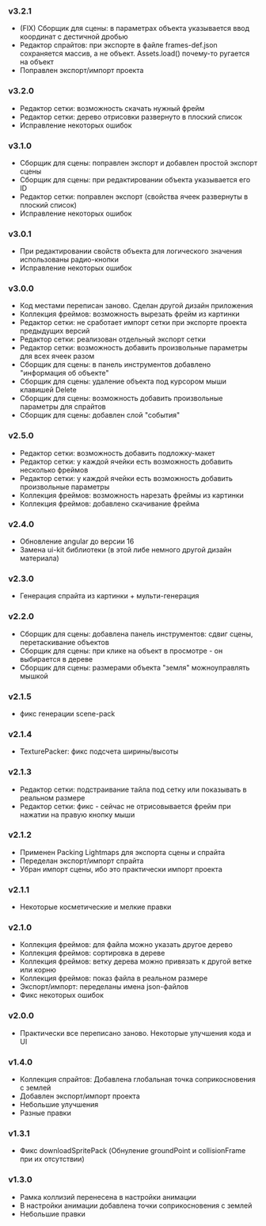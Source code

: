 ### v3.2.1

- (FIX) Сборщик для сцены: в параметрах объекта указывается ввод координат с дестичной дробью
- Редактор спрайтов: при экспорте в файле frames-def.json сохраняется массив, а не объект. Assets.load() почему-то
  ругается на объект
- Поправлен экспорт/импорт проекта

### v3.2.0

- Редактор сетки: возможность скачать нужный фрейм
- Редактор сетки: дерево отрисовки развернуто в плоский список
- Исправление некоторых ошибок

### v3.1.0

- Сборщик для сцены: поправлен экспорт и добавлен простой экспорт сцены
- Сборщик для сцены: при редактировании объекта указывается его ID
- Редактор сетки: поправлен экспорт (свойства ячеек развернуты в плоский список)
- Исправление некоторых ошибок

### v3.0.1

- При редактировании свойств объекта для логического значения использованы радио-кнопки
- Исправление некоторых ошибок

### v3.0.0

- Код местами переписан заново. Сделан другой дизайн приложения
- Коллекция фреймов: возможность вырезать фрейм из картинки
- Редактор сетки: не сработает импорт сетки при экспорте проекта предыдущих версий
- Редактор сетки: реализован отдельный экспорт сетки
- Редактор сетки: возможность добавить произвольные параметры для всех ячеек разом
- Сборщик для сцены: в панель инструментов добавлено "информация об объекте"
- Сборщик для сцены: удаление объекта под курсором мыши клавишей Delete
- Сборщик для сцены: возможность добавить произвольные параметры для спрайтов
- Сборщик для сцены: добавлен слой "события"

### v2.5.0

- Редактор сетки: возможность добавить подложку-макет
- Редактор сетки: у каждой ячейки есть возможность добавить несколько фреймов
- Редактор сетки: у каждой ячейки есть возможность добавить произвольные параметры
- Коллекция фреймов: возможность нарезать фреймы из картинки
- Коллекция фреймов: добавлено скачивание фрейма

### v2.4.0

- Обновление angular до версии 16
- Замена ui-kit библиотеки (в этой либе немного другой дизайн материала)

### v2.3.0

- Генерация спрайта из картинки + мульти-генерация

### v2.2.0

- Сборщик для сцены: добавлена панель инструментов: сдвиг сцены, перетаскивание объектов
- Сборщик для сцены: при клике на объект в просмотре - он выбирается в дереве
- Сборщик для сцены: размерами объекта "земля" можноуправлять мышкой

### v2.1.5

- фикс генерации scene-pack

### v2.1.4

- TexturePacker: фикс подсчета ширины/высоты

### v2.1.3

- Редактор сетки: подстраивание тайла под сетку или показывать в реальном размере
- Редактор сетки: фикс - сейчас не отрисовывается фрейм при нажатии на правую кнопку мыши

### v2.1.2

- Применен Packing Lightmaps для экспорта сцены и спрайта
- Переделан экспорт/импорт спрайта
- Убран импорт сцены, ибо это практически импорт проекта

### v2.1.1

- Некоторые косметические и мелкие правки

### v2.1.0

- Коллекция фреймов: для файла можно указать другое дерево
- Коллекция фреймов: сортировка в дереве
- Коллекция фреймов: ветку дерева можно привязать к другой ветке или корню
- Коллекция фреймов: показ файла в реальном размере
- Экспорт/импорт: переделаны имена json-файлов
- Фикс некоторых ошибок

### v2.0.0

- Практически все переписано заново. Некоторые улучшения кода и UI

### v1.4.0

- Коллекция спрайтов: Добавлена глобальная точка соприкосновения с землей
- Добавлен экспорт/импорт проекта
- Небольшие улучшения
- Разные правки

### v1.3.1

- Фикс downloadSpritePack (Обнуление groundPoint и collisionFrame при их отсутствии)

### v1.3.0

- Рамка коллизий перенесена в настройки анимации
- В настройки анимации добавлена точки соприкосновения с землей
- Небольшие правки
